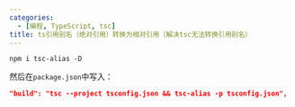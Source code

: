 ```yaml
---
categories:
  - [编程, TypeScript, tsc]
title: ts引用别名（绝对引用）转换为相对引用（解决tsc无法转换引用别名）
---
```


```shell
npm i tsc-alias -D
```

然后在`package.json`中写入：

```json
"build": "tsc --project tsconfig.json && tsc-alias -p tsconfig.json",
```